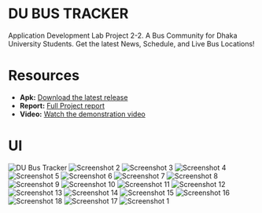 # DU BUS TRACKER
Application Development Lab Project 2-2. A Bus Community for Dhaka University Students. Get the latest News, Schedule, and Live Bus Locations!


# Resources
- **Apk:** [Download the latest release](https://github.com/ignite312/DU-Bus-Tracker/releases/download/v1.0/DU-Bus-Tracker.apk)
- **Report:** [Full Project report](https://docs.google.com/document/d/13h2fTJc-wnMf5Zg1MVGxcOOLcPV5qF3TVWX3RiQ2o9g/edit?usp=sharing)
- **Video:** [Watch the demonstration video](https://youtu.be/xXtqRQ9cYj8)

# UI
![DU Bus Tracker](https://github.com/ignite312/DU-Bus-Tracker/blob/main/UI/Screenshot%202024-01-20%20at%209.21.06%20PM.png)
![Screenshot 2](https://github.com/ignite312/DU-Bus-Tracker/blob/main/UI/Screenshot%202024-01-20%20at%209.21.13%20PM.png)
![Screenshot 3](https://github.com/ignite312/DU-Bus-Tracker/blob/main/UI/Screenshot%202024-01-20%20at%209.21.19%20PM.png)
![Screenshot 4](https://github.com/ignite312/DU-Bus-Tracker/blob/main/UI/Screenshot%202024-01-20%20at%209.21.25%20PM.png)
![Screenshot 5](https://github.com/ignite312/DU-Bus-Tracker/blob/main/UI/Screenshot%202024-01-20%20at%209.21.32%20PM.png)
![Screenshot 6](https://github.com/ignite312/DU-Bus-Tracker/blob/main/UI/Screenshot%202024-01-20%20at%209.21.38%20PM.png)
![Screenshot 7](https://github.com/ignite312/DU-Bus-Tracker/blob/main/UI/Screenshot%202024-01-20%20at%209.21.44%20PM.png)
![Screenshot 8](https://github.com/ignite312/DU-Bus-Tracker/blob/main/UI/Screenshot%202024-01-20%20at%209.21.50%20PM.png)
![Screenshot 9](https://github.com/ignite312/DU-Bus-Tracker/blob/main/UI/Screenshot%202024-01-20%20at%209.21.57%20PM.png)
![Screenshot 10](https://github.com/ignite312/DU-Bus-Tracker/blob/main/UI/Screenshot%202024-01-20%20at%209.22.03%20PM.png)
![Screenshot 11](https://github.com/ignite312/DU-Bus-Tracker/blob/main/UI/Screenshot%202024-01-20%20at%209.22.09%20PM.png)
![Screenshot 12](https://github.com/ignite312/DU-Bus-Tracker/blob/main/UI/Screenshot%202024-01-20%20at%209.22.16%20PM.png)
![Screenshot 13](https://github.com/ignite312/DU-Bus-Tracker/blob/main/UI/Screenshot%202024-01-20%20at%209.22.22%20PM.png)
![Screenshot 14](https://github.com/ignite312/DU-Bus-Tracker/blob/main/UI/Screenshot%202024-01-20%20at%209.22.28%20PM.png)
![Screenshot 15](https://github.com/ignite312/DU-Bus-Tracker/blob/main/UI/Screenshot%202024-01-20%20at%209.22.34%20PM.png)
![Screenshot 16](https://github.com/ignite312/DU-Bus-Tracker/blob/main/UI/Screenshot%202024-01-20%20at%209.22.41%20PM.png)
![Screenshot 18](https://github.com/ignite312/DU-Bus-Tracker/blob/main/UI/Screenshot%202024-01-20%20at%209.22.53%20PM.png)
![Screenshot 17](https://github.com/ignite312/DU-Bus-Tracker/blob/main/UI/Screenshot%202024-01-20%20at%209.22.47%20PM.png)
![Screenshot 1](https://github.com/ignite312/DU-Bus-Tracker/blob/main/UI/Screenshot%202024-01-20%20at%2010.45.11%20PM.png)
